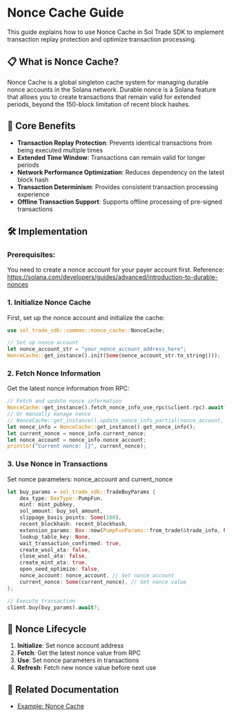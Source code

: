 # Nonce Cache Guide

This guide explains how to use Nonce Cache in Sol Trade SDK to implement transaction replay protection and optimize transaction processing.

## 📋 What is Nonce Cache?

Nonce Cache is a global singleton cache system for managing durable nonce accounts in the Solana network. Durable nonce is a Solana feature that allows you to create transactions that remain valid for extended periods, beyond the 150-block limitation of recent block hashes.

## 🚀 Core Benefits

- **Transaction Replay Protection**: Prevents identical transactions from being executed multiple times
- **Extended Time Window**: Transactions can remain valid for longer periods
- **Network Performance Optimization**: Reduces dependency on the latest block hash
- **Transaction Determinism**: Provides consistent transaction processing experience
- **Offline Transaction Support**: Supports offline processing of pre-signed transactions

## 🛠️ Implementation

### Prerequisites:

You need to create a nonce account for your payer account first.
Reference: https://solana.com/developers/guides/advanced/introduction-to-durable-nonces

### 1. Initialize Nonce Cache

First, set up the nonce account and initialize the cache:

```rust
use sol_trade_sdk::common::nonce_cache::NonceCache;

// Set up nonce account
let nonce_account_str = "your_nonce_account_address_here";
NonceCache::get_instance().init(Some(nonce_account_str.to_string()));
```

### 2. Fetch Nonce Information

Get the latest nonce information from RPC:

```rust
// Fetch and update nonce information
NonceCache::get_instance().fetch_nonce_info_use_rpc(&client.rpc).await?;
// Or manually manage nonce
// NonceCache::get_instance().update_nonce_info_partial(nonce_account, current_nonce, used);
let nonce_info = NonceCache::get_instance().get_nonce_info();
let current_nonce = nonce_info.current_nonce;
let nonce_account = nonce_info.nonce_account;
println!("Current nonce: {}", current_nonce);
```

### 3. Use Nonce in Transactions

Set nonce parameters: nonce_account and current_nonce

```rust
let buy_params = sol_trade_sdk::TradeBuyParams {
    dex_type: DexType::PumpFun,
    mint: mint_pubkey,
    sol_amount: buy_sol_amount,
    slippage_basis_points: Some(100),
    recent_blockhash: recent_blockhash,
    extension_params: Box::new(PumpFunParams::from_trade(&trade_info, None)),
    lookup_table_key: None,
    wait_transaction_confirmed: true,
    create_wsol_ata: false,
    close_wsol_ata: false,
    create_mint_ata: true,
    open_seed_optimize: false,
    nonce_account: nonce_account, // Set nonce account
    current_nonce: Some(current_nonce), // Set nonce value
};

// Execute transaction
client.buy(buy_params).await?;
```

## 🔄 Nonce Lifecycle

1. **Initialize**: Set nonce account address
2. **Fetch**: Get the latest nonce value from RPC
3. **Use**: Set nonce parameters in transactions
4. **Refresh**: Fetch new nonce value before next use

## 🔗 Related Documentation

- [Example: Nonce Cache](../examples/nonce_cache/)
